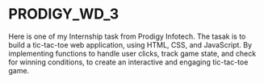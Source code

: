 # PRODIGY_WD_3
Here is one of my Internship task from Prodigy Infotech.
The tasak is to build a tic-tac-toe web application, using HTML, CSS, and JavaScript. By implementing functions to handle user clicks, track game state, and check for winning conditions, to create an interactive and engaging tic-tac-toe game. 
